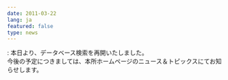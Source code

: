 ```yaml
---
date: 2011-03-22
lang: ja
featured: false
type: news
---
```

: 
本日より、データベース検索を再開いたしました。<br/>
今後の予定につきましては、本所ホームページのニュース＆トピックスにてお知らせします。<br/>
